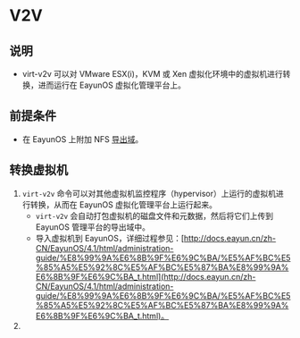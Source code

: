 # V2V

## 说明
   * virt-v2v 可以对 VMware ESX(i)，KVM 或 Xen 虚拟化环境中的虚拟机进行转换，进而运行在 EayunOS 虚拟化管理平台上。

## 前提条件
   * 在 EayunOS 上附加 NFS [导出域](http://docs.eayun.cn/zh-CN/EayunOS/4.1/html/administration-guide/EayunOS%20%E5%AD%98%E5%82%A8%E5%9F%9F/%E5%87%86%E5%A4%87_NFS_%E5%AD%98%E5%82%A8.html)。

## 转换虚拟机
   1. `virt-v2v` 命令可以对其他虚拟机监控程序（hypervisor）上运行的虚拟机进行转换，从而在 EayunOS 虚拟化管理平台上运行起来。
      * `virt-v2v` 会自动打包虚拟机的磁盘文件和元数据，然后将它们上传到 EayunOS 管理平台的导出域中。
      * 导入虚拟机到 EayunOS，详细过程参见：[http://docs.eayun.cn/zh-CN/EayunOS/4.1/html/administration-guide/%E8%99%9A%E6%8B%9F%E6%9C%BA/%E5%AF%BC%E5%85%A5%E5%92%8C%E5%AF%BC%E5%87%BA%E8%99%9A%E6%8B%9F%E6%9C%BA_t.html](http://docs.eayun.cn/zh-CN/EayunOS/4.1/html/administration-guide/%E8%99%9A%E6%8B%9F%E6%9C%BA/%E5%AF%BC%E5%85%A5%E5%92%8C%E5%AF%BC%E5%87%BA%E8%99%9A%E6%8B%9F%E6%9C%BA_t.html)。
   2. 



